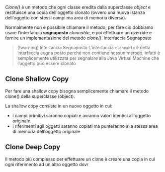 *Clone()* è un metodo che ogni classe eredita dalla superclasse *object* e restituisce una copia dell'oggetto clonato (ovvero una nuova istanza dell'oggetto con stessi campi ma area di memoria diversa).

Normalmente non è possibile chiamare il metodo, per fare ciò dobbiamo usare l'interfaccia **segnaposto** *cloneable*, e poi effettuare un override e fornire un implementazione del metodo *clone()*.
Interfaccia Segnaposto
>[!warning] Interfaccia Segnaposto
L'interfaccia `cloneable` è detta interfaccia segna posto perché non contiene nessun metodo, infatti è semplicemente utilizzata per segnalare alla Java Virtual Machine che l’oggetto può essere clonato

## Clone Shallow Copy
Per fare una shallow copy bisogna semplicemente chiamare il metodo clone() della superclasse (object).

La shallow copy consiste in un nuovo oggetto in cui:
- i campi primitivi saranno copiati e avranno valori identici all'oggetto originale
- i riferimenti agli oggetti saranno copiati  ma punteranno alla stessa area di memoria dell'oggetto originale
## Clone Deep Copy
Il metodo più complesso per effettuare un clone è creare una copia in cui ogni riferimento ad un altro oggetto dovr